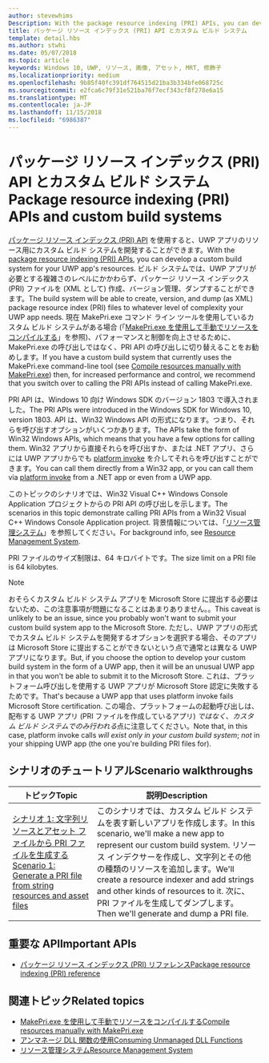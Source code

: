 ```yaml
---
author: stevewhims
Description: With the package resource indexing (PRI) APIs, you can develop a custom build system for your UWP app's resources. The build system will be able to create, version, and dump PRI files to whatever level of complexity your UWP app needs.
title: パッケージ リソース インデックス (PRI) API とカスタム ビルド システム
template: detail.hbs
ms.author: stwhi
ms.date: 05/07/2018
ms.topic: article
keywords: Windows 10, UWP, リソース, 画像, アセット, MRT, 修飾子
ms.localizationpriority: medium
ms.openlocfilehash: 9b85f40fc391df764515d21ba3b334bfe068725c
ms.sourcegitcommit: e2fca6c79f31e521ba76f7ecf343cf8f278e6a15
ms.translationtype: MT
ms.contentlocale: ja-JP
ms.lasthandoff: 11/15/2018
ms.locfileid: "6986387"
---
```

# <a name="package-resource-indexing-pri-apis-and-custom-build-systems"></a><span data-ttu-id="e1a80-103">パッケージ リソース インデックス (PRI) API とカスタム ビルド システム</span><span class="sxs-lookup"><span data-stu-id="e1a80-103">Package resource indexing (PRI) APIs and custom build systems</span></span>
<span data-ttu-id="e1a80-104">[パッケージ リソース インデックス (PRI) API](https://msdn.microsoft.com/library/windows/desktop/mt845690) を使用すると、UWP アプリのリソース用にカスタム ビルド システムを開発することができます。</span><span class="sxs-lookup"><span data-stu-id="e1a80-104">With the [package resource indexing (PRI) APIs](https://msdn.microsoft.com/library/windows/desktop/mt845690), you can develop a custom build system for your UWP app's resources.</span></span> <span data-ttu-id="e1a80-105">ビルド システムでは、UWP アプリが必要とする複雑さのレベルにかかわらず、パッケージ リソース インデックス (PRI) ファイルを (XML として) 作成、バージョン管理、ダンプすることができます。</span><span class="sxs-lookup"><span data-stu-id="e1a80-105">The build system will be able to create, version, and dump (as XML) package resource index (PRI) files to whatever level of complexity your UWP app needs.</span></span> <span data-ttu-id="e1a80-106">現在 MakePri.exe コマンド ライン ツールを使用しているカスタム ビルド システムがある場合 (「[MakePri.exe を使用して手動でリソースをコンパイルする](makepri-exe-command-options.md)」を参照)、パフォーマンスと制御を向上させるために、MakePri.exe の呼び出しではなく、PRI API の呼び出しに切り替えることをお勧めします。</span><span class="sxs-lookup"><span data-stu-id="e1a80-106">If you have a custom build system that currently uses the MakePri.exe command-line tool (see [Compile resources manually with MakePri.exe](makepri-exe-command-options.md)) then, for increased performance and control, we recommend that you switch over to calling the PRI APIs instead of calling MakePri.exe.</span></span>

<span data-ttu-id="e1a80-107">PRI API は、Windows 10 向け Windows SDK のバージョン 1803 で導入されました。</span><span class="sxs-lookup"><span data-stu-id="e1a80-107">The PRI APIs were introduced in the Windows SDK for Windows 10, version 1803.</span></span> <span data-ttu-id="e1a80-108">API は、Win32 Windows API の形式になります。つまり、それらを呼び出すオプションがいくつかあります。</span><span class="sxs-lookup"><span data-stu-id="e1a80-108">The APIs take the form of Win32 Windows APIs, which means that you have a few options for calling them.</span></span> <span data-ttu-id="e1a80-109">Win32 アプリから直接それらを呼び出すか、または .NET アプリ、さらには UWP アプリからでも [platform invoke](/dotnet/framework/interop/consuming-unmanaged-dll-functions?branch=live) を介してそれらを呼び出すことができます。</span><span class="sxs-lookup"><span data-stu-id="e1a80-109">You can call them directly from a Win32 app, or you can call them via [platform invoke](/dotnet/framework/interop/consuming-unmanaged-dll-functions?branch=live) from a .NET app or even from a UWP app.</span></span>

<span data-ttu-id="e1a80-110">このトピックのシナリオでは、Win32 Visual C++ Windows Console Application プロジェクトからの PRI API の呼び出しを示します。</span><span class="sxs-lookup"><span data-stu-id="e1a80-110">The scenarios in this topic demonstrate calling PRI APIs from a Win32 Visual C++ Windows Console Application project.</span></span> <span data-ttu-id="e1a80-111">背景情報については、「[リソース管理システム](resource-management-system.md)」を参照してください。</span><span class="sxs-lookup"><span data-stu-id="e1a80-111">For background info, see [Resource Management System](resource-management-system.md).</span></span>

<span data-ttu-id="e1a80-112">PRI ファイルのサイズ制限は、64 キロバイトです。</span><span class="sxs-lookup"><span data-stu-id="e1a80-112">The size limit on a PRI file is 64 kilobytes.</span></span>

> [!NOTE]
> <span data-ttu-id="e1a80-113">おそらくカスタム ビルド システム アプリを Microsoft Store に提出する必要はないため、この注意事項が問題になることはあまりありません。。</span><span class="sxs-lookup"><span data-stu-id="e1a80-113">This caveat is unlikely to be an issue, since you probably won't want to submit your custom build system app to the Microsoft Store.</span></span> <span data-ttu-id="e1a80-114">ただし、UWP アプリの形式でカスタム ビルド システムを開発するオプションを選択する場合、そのアプリは Microsoft Store に提出することができないという点で通常とは異なる UWP アプリになります。</span><span class="sxs-lookup"><span data-stu-id="e1a80-114">But, if you choose the option to develop your custom build system in the form of a UWP app, then it will be an unusual UWP app in that you won't be able to submit it to the Microsoft Store.</span></span> <span data-ttu-id="e1a80-115">これは、プラットフォーム呼び出しを使用する UWP アプリが Microsoft Store 認定に失敗するためです。</span><span class="sxs-lookup"><span data-stu-id="e1a80-115">That's because a UWP app that uses platform invoke fails Microsoft Store certification.</span></span> <span data-ttu-id="e1a80-116">この場合、プラットフォームの起動呼び出しは、配布する UWP アプリ (PRI ファイルを作成しているアプリ) *ではなく*、*カスタム ビルド システムでのみ行われる*点に注意してください。</span><span class="sxs-lookup"><span data-stu-id="e1a80-116">Note that, in this case, platform invoke calls *will exist only in your custom build system*; *not* in your shipping UWP app (the one you're building PRI files for).</span></span>

## <a name="scenario-walkthroughs"></a><span data-ttu-id="e1a80-117">シナリオのチュートリアル</span><span class="sxs-lookup"><span data-stu-id="e1a80-117">Scenario walkthroughs</span></span>
|<span data-ttu-id="e1a80-118">トピック</span><span class="sxs-lookup"><span data-stu-id="e1a80-118">Topic</span></span>|<span data-ttu-id="e1a80-119">説明</span><span class="sxs-lookup"><span data-stu-id="e1a80-119">Description</span></span>|
|-|-|
|[<span data-ttu-id="e1a80-120">シナリオ 1: 文字列リソースとアセット ファイルから PRI ファイルを生成する</span><span class="sxs-lookup"><span data-stu-id="e1a80-120">Scenario 1: Generate a PRI file from string resources and asset files</span></span>](pri-apis-scenario-1.md)|<span data-ttu-id="e1a80-121">このシナリオでは、カスタム ビルド システムを表す新しいアプリを作成します。</span><span class="sxs-lookup"><span data-stu-id="e1a80-121">In this scenario, we'll make a new app to represent our custom build system.</span></span> <span data-ttu-id="e1a80-122">リソース インデクサーを作成し、文字列とその他の種類のリソースを追加します。</span><span class="sxs-lookup"><span data-stu-id="e1a80-122">We'll create a resource indexer and add strings and other kinds of resources to it.</span></span> <span data-ttu-id="e1a80-123">次に、PRI ファイルを生成してダンプします。</span><span class="sxs-lookup"><span data-stu-id="e1a80-123">Then we'll generate and dump a PRI file.</span></span>|

## <a name="important-apis"></a><span data-ttu-id="e1a80-124">重要な API</span><span class="sxs-lookup"><span data-stu-id="e1a80-124">Important APIs</span></span>
* [<span data-ttu-id="e1a80-125">パッケージ リソース インデックス (PRI) リファレンス</span><span class="sxs-lookup"><span data-stu-id="e1a80-125">Package resource indexing (PRI) reference</span></span>](https://msdn.microsoft.com/library/windows/desktop/mt845690)

## <a name="related-topics"></a><span data-ttu-id="e1a80-126">関連トピック</span><span class="sxs-lookup"><span data-stu-id="e1a80-126">Related topics</span></span>
* [<span data-ttu-id="e1a80-127">MakePri.exe を使用して手動でリソースをコンパイルする</span><span class="sxs-lookup"><span data-stu-id="e1a80-127">Compile resources manually with MakePri.exe</span></span>](makepri-exe-command-options.md)
* [<span data-ttu-id="e1a80-128">アンマネージ DLL 関数の使用</span><span class="sxs-lookup"><span data-stu-id="e1a80-128">Consuming Unmanaged DLL Functions</span></span>](/dotnet/framework/interop/consuming-unmanaged-dll-functions?branch=live)
* [<span data-ttu-id="e1a80-129">リソース管理システム</span><span class="sxs-lookup"><span data-stu-id="e1a80-129">Resource Management System</span></span>](resource-management-system.md)
